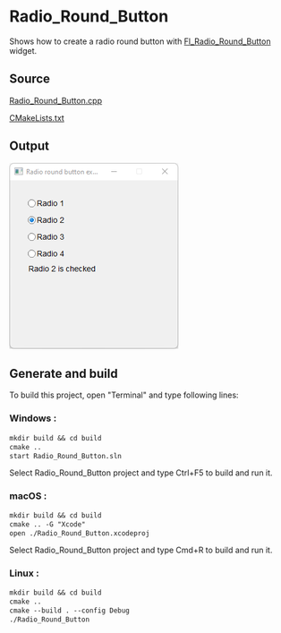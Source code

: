 # Radio_Round_Button

Shows how to create a radio round button with [Fl_Radio_Round_Button](https://www.fltk.org/doc-1.3/classFl__Radio__Round__Button.html) widget.

## Source

[Radio_Round_Button.cpp](Radio_Round_Button.cpp)

[CMakeLists.txt](CMakeLists.txt)

## Output

![output](../../../docs/Pictures/Examples/Radio_Round_button.png)

## Generate and build

To build this project, open "Terminal" and type following lines:

### Windows :

``` shell
mkdir build && cd build
cmake .. 
start Radio_Round_Button.sln
```

Select Radio_Round_Button project and type Ctrl+F5 to build and run it.

### macOS :

``` shell
mkdir build && cd build
cmake .. -G "Xcode"
open ./Radio_Round_Button.xcodeproj
```

Select Radio_Round_Button project and type Cmd+R to build and run it.

### Linux :

``` shell
mkdir build && cd build
cmake .. 
cmake --build . --config Debug
./Radio_Round_Button
```
